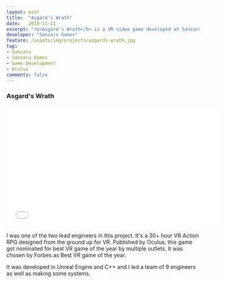 ```yaml
---
layout: post
title:  "Asgard's Wrath"
date:   2019-11-11
excerpt: "<b>Asgard's Wrath</b> is a VR video game developed at Sanzaru Games"
developer: "Sanzaru Games"
feature: /assets/img/projects/asgards-wrath.jpg
tag:
- Sanzaru
- Sanzaru Games
- Game Development
- Oculus
comments: false
---
```


### Asgard's Wrath

<iframe width="560" height="315" src="//www.youtube.com/embed/d5a4nWtbVyY"  frameborder="0"> </iframe>

I was one of the two lead engineers in this project. It's a 30+ hour VR Action RPG designed from the ground up for VR. Published by Oculus, this game got nominated for best VR game of the year by multiple outlets.
It was chosen by Forbes as Best VR game of the year.

It was developed in Unreal Engine and C++ and I led a team of 9 engineers as well as making some systems.
